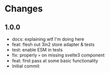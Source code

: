 # Changes

## 1.0.0

- docs: explaining wtf I'm doing here
- feat: flesh out 3in2 store adapter & tests
- test: enable ESM in tests
- fix: properly :skull: on missing svelte3 component
- feat: first pass at some basic functionality
- Initial commit
